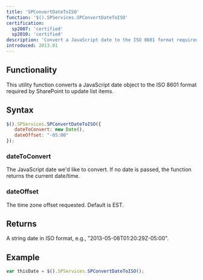 ```yaml
---
title: 'SPConvertDateToISO'
function: '$().SPServices.SPConvertDateToISO'
certification:
  sp2007: 'certified'
  sp2010: 'certified'
description: 'Convert a JavaScript date to the ISO 8601 format required by SharePoint to update list items.'
introduced: 2013.01
---
```


## Functionality

This utility function converts a JavaScript date object to the ISO 8601 format required by SharePoint to update list items.

## Syntax

``` javascript
$().SPServices.SPConvertDateToISO({
   dateToConvert: new Date(),
   dateOffset: "-05:00"
});
```

### dateToConvert

The JavaScript date we'd like to convert. If no date is passed, the function returns the current date/time.

### dateOffset

The time zone offset requested. Default is EST.

## Returns

A string date in ISO format, e.g., "2013-05-08T01:20:29Z-05:00".

## Example

``` javascript
var thisDate = $().SPServices.SPConvertDateToISO();
```
